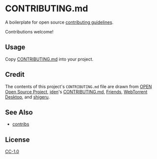 # CONTRIBUTING.md

A boilerplate for open source [contributing guidelines](https://help.github.com/articles/setting-guidelines-for-repository-contributors/).

Contributions welcome!

## Usage

Copy [CONTRIBUTING.md](CONTRIBUTING.md) into your project.

## Credit

The contents of this project's `CONTRIBUTING.md` file are drawn from [OPEN Open Source Project](http://openopensource.org/), [jden](https://github.com/jden)'s [CONTRIBUTING.md](https://github.com/jden/CONTRIBUTING.md), [Friends](https://github.com/moose-team/friends), [WebTorrent Desktop](https://github.com/feross/webtorrent-desktop/blob/master/CONTRIBUTING.md), and [shigeru](https://github.com/moonglum/shigeru/blob/master/CONTRIBUTING.md).

## See Also

- [contribs](https://github.com/ungoldman/contribs)

## License

[CC-1.0](https://creativecommons.org/publicdomain/zero/1.0/)
